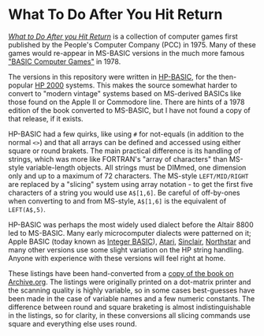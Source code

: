 # What To Do After You Hit Return

*[What to Do After you Hit Return](https://archive.org/details/Whattodoafteryouhitreturn/mode/2up)* is a collection of computer games first published by the People's Computer Company (PCC) in 1975. Many of these games would re-appear in MS-BASIC versions in the much more famous ["BASIC Computer Games"](https://github.com/GReaperEx/bcg) in 1978.

The versions in this repository were written in [HP-BASIC](https://en.wikipedia.org/wiki/HP_Time-Shared_BASIC), for the then-popular [HP 2000](https://en.wikipedia.org/wiki/HP_2100) systems. This makes the source somewhat harder to convert to "modern vintage" systems based on MS-derived BASICs like those found on the Apple II or Commodore line. There are hints of a 1978 edition of the book converted to MS-BASIC, but I have not found a copy of that release, if it exists.

HP-BASIC had a few quirks, like using `#` for not-equals (in addition to the normal `<>`) and that all arrays can be defined and accessed using either square or round brakets. The main practical difference is its handling of strings, which was more like FORTRAN's "array of characters" than MS-style variable-length objects. All strings must be DIMmed, one dimension only and up to a maximum of 72 characters. The MS-style `LEFT/MID/RIGHT` are replaced by a "slicing" system using array notation - to get the first five characters of a string you would use `A$[1,6]`. Be careful of off-by-ones when converting to and from MS-style, `A$[1,6]` is the equivalent of `LEFT(A$,5)`.

HP-BASIC was perhaps the most widely used dialect before the Altair 8800 led to MS-BASIC. Many early microcomputer dialects were patterned on it; Apple BASIC (today known as [Integer BASIC](https://en.wikipedia.org/wiki/Integer_BASIC)), [Atari](https://en.wikipedia.org/wiki/Atari_BASIC), [Sinclair](https://en.wikipedia.org/wiki/Sinclair_BASIC), [Northstar](https://en.wikipedia.org/wiki/North_Star_BASIC) and many other versions use some slight variation on the HP string handling. Anyone with experience with these versions will feel right at home.

These listings have been hand-converted from a [copy of the book on Archive.org](https://archive.org/details/Whattodoafteryouhitreturn). The listings were originally printed on a dot-matrix printer and the scanning quality is highly variable, so in some cases best-guesses have been made in the case of variable names and a few numeric constants. The difference between round and square braketing is almost indistinguishable in the listings, so for clarity, in these conversions all slicing commands use square and everything else uses round.
